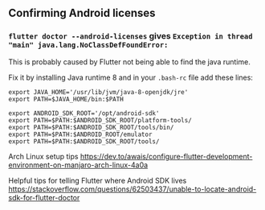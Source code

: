 ## Confirming Android licenses

### `flutter doctor --android-licenses` gives `Exception in thread "main" java.lang.NoClassDefFoundError:`

This is probably caused by Flutter not being able to find the java runtime.

Fix it by installing Java runtime 8 and in your `.bash-rc` file add these lines:

```
export JAVA_HOME='/usr/lib/jvm/java-8-openjdk/jre'
export PATH=$JAVA_HOME/bin:$PATH

export ANDROID_SDK_ROOT='/opt/android-sdk'
export PATH=$PATH:$ANDROID_SDK_ROOT/platform-tools/
export PATH=$PATH:$ANDROID_SDK_ROOT/tools/bin/
export PATH=$PATH:$ANDROID_ROOT/emulator
export PATH=$PATH:$ANDROID_SDK_ROOT/tools/
```

Arch Linux setup tips https://dev.to/awais/configure-flutter-development-environment-on-manjaro-arch-linux-4a0a

Helpful tips for telling Flutter where Android SDK lives https://stackoverflow.com/questions/62503437/unable-to-locate-android-sdk-for-flutter-doctor